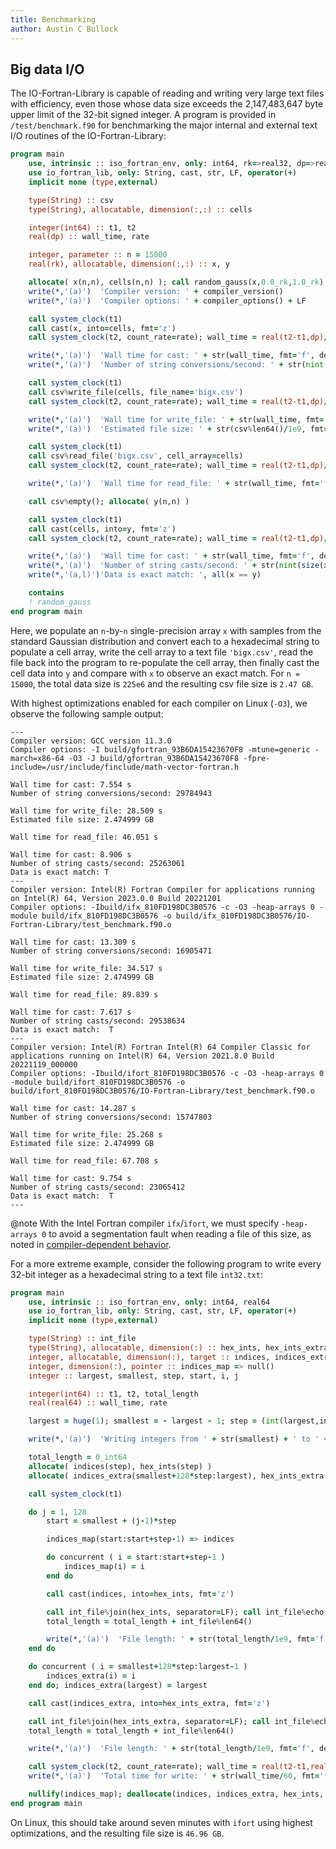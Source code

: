 ```yaml
---
title: Benchmarking
author: Austin C Bullock
---
```


## Big data I/O

The IO-Fortran-Library is capable of reading and writing very large text files with efficiency, even those whose data size exceeds the 2,147,483,647 byte upper limit of the 32-bit signed integer. A program is provided in `/test/benchmark.f90` for benchmarking the major internal and external text I/O routines of the IO-Fortran-Library:

```fortran
program main
    use, intrinsic :: iso_fortran_env, only: int64, rk=>real32, dp=>real64, compiler_version, compiler_options
    use io_fortran_lib, only: String, cast, str, LF, operator(+)
    implicit none (type,external)

    type(String) :: csv
    type(String), allocatable, dimension(:,:) :: cells

    integer(int64) :: t1, t2
    real(dp) :: wall_time, rate

    integer, parameter :: n = 15000
    real(rk), allocatable, dimension(:,:) :: x, y

    allocate( x(n,n), cells(n,n) ); call random_gauss(x,0.0_rk,1.0_rk)
    write(*,'(a)')  'Compiler version: ' + compiler_version()
    write(*,'(a)')  'Compiler options: ' + compiler_options() + LF

    call system_clock(t1)
    call cast(x, into=cells, fmt='z')
    call system_clock(t2, count_rate=rate); wall_time = real(t2-t1,dp)/rate

    write(*,'(a)')  'Wall time for cast: ' + str(wall_time, fmt='f', decimals=3) + ' s'
    write(*,'(a)')  'Number of string conversions/second: ' + str(nint(size(x)/wall_time)) + LF

    call system_clock(t1)
    call csv%write_file(cells, file_name='bigx.csv')
    call system_clock(t2, count_rate=rate); wall_time = real(t2-t1,dp)/rate

    write(*,'(a)')  'Wall time for write_file: ' + str(wall_time, fmt='f', decimals=3) + ' s'
    write(*,'(a)')  'Estimated file size: ' + str(csv%len64()/1e9, fmt='f', decimals=6) + ' GB' + LF

    call system_clock(t1)
    call csv%read_file('bigx.csv', cell_array=cells)
    call system_clock(t2, count_rate=rate); wall_time = real(t2-t1,dp)/rate

    write(*,'(a)')  'Wall time for read_file: ' + str(wall_time, fmt='f', decimals=3) + ' s' + LF

    call csv%empty(); allocate( y(n,n) )

    call system_clock(t1)
    call cast(cells, into=y, fmt='z')
    call system_clock(t2, count_rate=rate); wall_time = real(t2-t1,dp)/rate

    write(*,'(a)')  'Wall time for cast: ' + str(wall_time, fmt='f', decimals=3) + ' s'
    write(*,'(a)')  'Number of string casts/second: ' + str(nint(size(x)/wall_time))
    write(*,'(a,l)')'Data is exact match: ', all(x == y)

    contains
    ! random_gauss
end program main
```

Here, we populate an `n`-by-`n` single-precision array `x` with samples from the standard Gaussian distribution and convert each to a hexadecimal string to populate a cell array, write the cell array to a text file `'bigx.csv'`, read the file back into the program to re-populate the cell array, then finally cast the cell data into `y` and compare with `x` to observe an exact match. For `n = 15000`, the total data size is `225e6` and the resulting csv file size is `2.47 GB`.

With highest optimizations enabled for each compiler on Linux (`-O3`), we observe the following sample output:

```text
---
Compiler version: GCC version 11.3.0
Compiler options: -I build/gfortran_93B6DA15423670F8 -mtune=generic -march=x86-64 -O3 -J build/gfortran_93B6DA15423670F8 -fpre-include=/usr/include/finclude/math-vector-fortran.h

Wall time for cast: 7.554 s
Number of string conversions/second: 29784943

Wall time for write_file: 28.509 s
Estimated file size: 2.474999 GB

Wall time for read_file: 46.051 s

Wall time for cast: 8.906 s
Number of string casts/second: 25263061
Data is exact match: T
---
Compiler version: Intel(R) Fortran Compiler for applications running on Intel(R) 64, Version 2023.0.0 Build 20221201
Compiler options: -Ibuild/ifx_810FD198DC3B0576 -c -O3 -heap-arrays 0 -module build/ifx_810FD198DC3B0576 -o build/ifx_810FD198DC3B0576/IO-Fortran-Library/test_benchmark.f90.o

Wall time for cast: 13.309 s
Number of string conversions/second: 16905471

Wall time for write_file: 34.517 s
Estimated file size: 2.474999 GB

Wall time for read_file: 89.839 s

Wall time for cast: 7.617 s
Number of string casts/second: 29538634
Data is exact match:  T
---
Compiler version: Intel(R) Fortran Intel(R) 64 Compiler Classic for applications running on Intel(R) 64, Version 2021.8.0 Build 20221119_000000
Compiler options: -Ibuild/ifort_810FD198DC3B0576 -c -O3 -heap-arrays 0 -module build/ifort_810FD198DC3B0576 -o build/ifort_810FD198DC3B0576/IO-Fortran-Library/test_benchmark.f90.o

Wall time for cast: 14.287 s
Number of string conversions/second: 15747803

Wall time for write_file: 25.268 s
Estimated file size: 2.474999 GB

Wall time for read_file: 67.708 s

Wall time for cast: 9.754 s
Number of string casts/second: 23065412
Data is exact match:  T
---
```

@note With the Intel Fortran compiler `ifx`/`ifort`, we must specify `-heap-arrays 0` to avoid a segmentation fault when reading a file of this size, as noted in [compiler-dependent behavior](../UserInfo/compilers.html).

For a more extreme example, consider the following program to write every 32-bit integer as a hexadecimal string to a text file `int32.txt`:

```fortran
program main
    use, intrinsic :: iso_fortran_env, only: int64, real64
    use io_fortran_lib, only: String, cast, str, LF, operator(+)
    implicit none (type,external)

    type(String) :: int_file
    type(String), allocatable, dimension(:) :: hex_ints, hex_ints_extra
    integer, allocatable, dimension(:), target :: indices, indices_extra
    integer, dimension(:), pointer :: indices_map => null()
    integer :: largest, smallest, step, start, i, j

    integer(int64) :: t1, t2, total_length
    real(real64) :: wall_time, rate

    largest = huge(1); smallest = - largest - 1; step = (int(largest,int64) - int(smallest,int64))/128

    write(*,'(a)')  'Writing integers from ' + str(smallest) + ' to ' + str(largest) + ' in chunks of ' + str(step)

    total_length = 0_int64
    allocate( indices(step), hex_ints(step) )
    allocate( indices_extra(smallest+128*step:largest), hex_ints_extra(smallest+128*step:largest) )

    call system_clock(t1)

    do j = 1, 128
        start = smallest + (j-1)*step

        indices_map(start:start+step-1) => indices

        do concurrent ( i = start:start+step-1 )
            indices_map(i) = i
        end do

        call cast(indices, into=hex_ints, fmt='z')

        call int_file%join(hex_ints, separator=LF); call int_file%echo(file_name='int32.txt', append=.true.)
        total_length = total_length + int_file%len64()

        write(*,'(a)')  'File length: ' + str(total_length/1e9, fmt='f', decimals=3) + ' GB in cycle ' + str(j)
    end do

    do concurrent ( i = smallest+128*step:largest-1 )
        indices_extra(i) = i
    end do; indices_extra(largest) = largest

    call cast(indices_extra, into=hex_ints_extra, fmt='z')

    call int_file%join(hex_ints_extra, separator=LF); call int_file%echo(file_name='int32.txt', append=.true.)
    total_length = total_length + int_file%len64()

    write(*,'(a)')  'File length: ' + str(total_length/1e9, fmt='f', decimals=3) + ' GB at end of file.'

    call system_clock(t2, count_rate=rate); wall_time = real(t2-t1,real64)/rate
    write(*,'(a)')  'Total time for write: ' + str(wall_time/60, fmt='f', decimals=3) + ' minutes'

    nullify(indices_map); deallocate(indices, indices_extra, hex_ints, hex_ints_extra)
end program main
```

On Linux, this should take around seven minutes with `ifort` using highest optimizations, and the resulting file size is `46.96 GB`.

